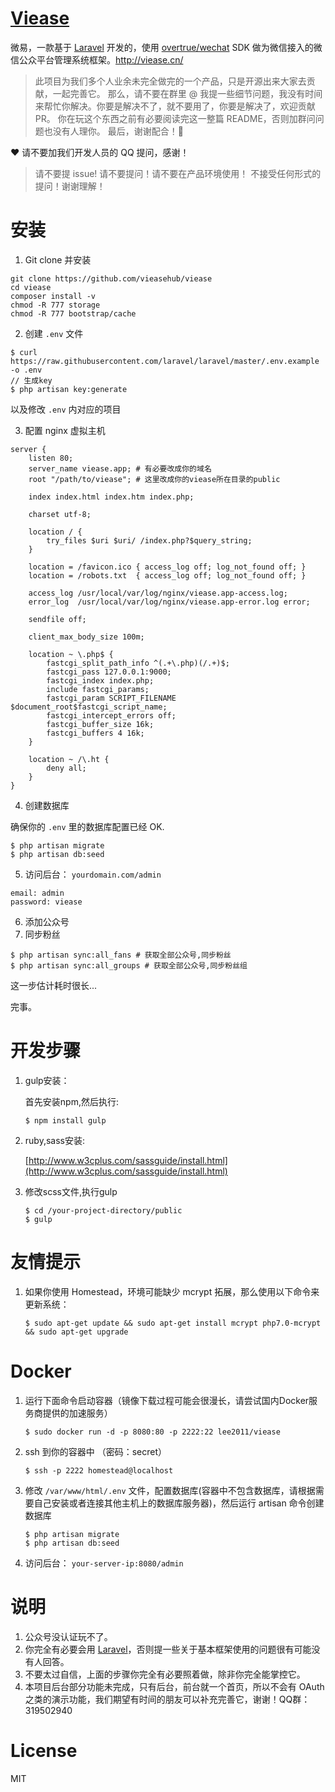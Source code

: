 # [Viease](http://viease.cn/)

微易，一款基于 [Laravel](http://laravel.com) 开发的，使用 [overtrue/wechat](https://github.com/overtrue/wechat) SDK 做为微信接入的微信公众平台管理系统框架。http://viease.cn/

> 此项目为我们多个人业余未完全做完的一个产品，只是开源出来大家去贡献，一起完善它。
> 那么，请不要在群里 @ 我提一些细节问题，我没有时间来帮忙你解决。你要是解决不了，就不要用了，你要是解决了，欢迎贡献 PR。
> 你在玩这个东西之前有必要阅读完这一整篇 README，否则加群问问题也没有人理你。
> 最后，谢谢配合！:pray:

:heart: 请不要加我们开发人员的 QQ 提问，感谢！

> 请不要提 issue! 请不要提问！请不要在产品环境使用！
> 不接受任何形式的提问！谢谢理解！

# 安装

1. Git clone 并安装

 ```shell
 git clone https://github.com/vieasehub/viease
 cd viease
 composer install -v
 chmod -R 777 storage
 chmod -R 777 bootstrap/cache
 ```

2. 创建 `.env` 文件

 ```shell
 $ curl https://raw.githubusercontent.com/laravel/laravel/master/.env.example -o .env
 // 生成key
 $ php artisan key:generate
 ```

 以及修改 `.env` 内对应的项目

3. 配置 nginx 虚拟主机

 ```
 server {
     listen 80;
     server_name viease.app; # 有必要改成你的域名
     root "/path/to/viease"; # 这里改成你的viease所在目录的public

     index index.html index.htm index.php;

     charset utf-8;

     location / {
         try_files $uri $uri/ /index.php?$query_string;
     }

     location = /favicon.ico { access_log off; log_not_found off; }
     location = /robots.txt  { access_log off; log_not_found off; }

     access_log /usr/local/var/log/nginx/viease.app-access.log;
     error_log  /usr/local/var/log/nginx/viease.app-error.log error;

     sendfile off;

     client_max_body_size 100m;

     location ~ \.php$ {
         fastcgi_split_path_info ^(.+\.php)(/.+)$;
         fastcgi_pass 127.0.0.1:9000;
         fastcgi_index index.php;
         include fastcgi_params;
         fastcgi_param SCRIPT_FILENAME $document_root$fastcgi_script_name;
         fastcgi_intercept_errors off;
         fastcgi_buffer_size 16k;
         fastcgi_buffers 4 16k;
     }

     location ~ /\.ht {
         deny all;
     }
 }
 ```
4. 创建数据库

 确保你的 `.env` 里的数据库配置已经 OK.

 ```shell
 $ php artisan migrate
 $ php artisan db:seed
 ```

5. 访问后台： `yourdomain.com/admin`

 ```
 email: admin
 password: viease
 ```

6. 添加公众号
7. 同步粉丝

 ```shell
 $ php artisan sync:all_fans # 获取全部公众号,同步粉丝
 $ php artisan sync:all_groups # 获取全部公众号,同步粉丝组
 ```
 这一步估计耗时很长...

完事。


# 开发步骤

1. gulp安装：

   首先安装npm,然后执行:

    ```shell
    $ npm install gulp
    ```
2. ruby,sass安装:

   [http://www.w3cplus.com/sassguide/install.html](http://www.w3cplus.com/sassguide/install.html)

3. 修改scss文件,执行gulp
    ```shell
    $ cd /your-project-directory/public
    $ gulp
    ```

# 友情提示

1. 如果你使用 Homestead，环境可能缺少 mcrypt 拓展，那么使用以下命令来更新系统：

    ```shell
    $ sudo apt-get update && sudo apt-get install mcrypt php7.0-mcrypt && sudo apt-get upgrade
    ```

# Docker

1. 运行下面命令启动容器（镜像下载过程可能会很漫长，请尝试国内Docker服务商提供的加速服务）

    ```shell
    $ sudo docker run -d -p 8080:80 -p 2222:22 lee2011/viease
    ```

2. ssh 到你的容器中 （密码：secret）

    ```shell
    $ ssh -p 2222 homestead@localhost
    ```

3. 修改 `/var/www/html/.env` 文件，配置数据库(容器中不包含数据库，请根据需要自己安装或者连接其他主机上的数据库服务器)，然后运行 artisan 命令创建数据库

    ```shell
    $ php artisan migrate
    $ php artisan db:seed
    ```

4. 访问后台： `your-server-ip:8080/admin`


# 说明

1. 公众号没认证玩不了。
1. 你完全有必要会用 [Laravel](http://laravel.com)，否则提一些关于基本框架使用的问题很有可能没有人回答。
1. 不要太过自信，上面的步骤你完全有必要照着做，除非你完全能掌控它。
1. 本项目后台部分功能未完成，只有后台，前台就一个首页，所以不会有 OAuth 之类的演示功能，我们期望有时间的朋友可以补充完善它，谢谢！QQ群：319502940

# License

MIT